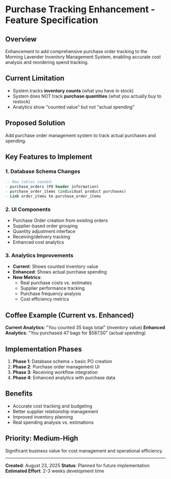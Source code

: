 # Purchase Tracking Enhancement - Feature Specification

## Overview
Enhancement to add comprehensive purchase order tracking to the Morning Lavender Inventory Management System, enabling accurate cost analysis and reordering spend tracking.

## Current Limitation
- System tracks **inventory counts** (what you have in stock)
- System does NOT track **purchase quantities** (what you actually buy to restock)
- Analytics show "counted value" but not "actual spending"

## Proposed Solution
Add purchase order management system to track actual purchases and spending.

## Key Features to Implement

### 1. Database Schema Changes
```sql
-- New tables needed:
- purchase_orders (PO header information)
- purchase_order_items (individual product purchases)
- Link order_items to purchase_order_items
```

### 2. UI Components
- Purchase Order creation from existing orders
- Supplier-based order grouping
- Quantity adjustment interface
- Receiving/delivery tracking
- Enhanced cost analytics

### 3. Analytics Improvements
- **Current**: Shows counted inventory value
- **Enhanced**: Shows actual purchase spending
- **New Metrics**: 
  - Real purchase costs vs. estimates
  - Supplier performance tracking
  - Purchase frequency analysis
  - Cost efficiency metrics

## Coffee Example (Current vs. Enhanced)
**Current Analytics**: "You counted 35 bags total" (inventory value)
**Enhanced Analytics**: "You purchased 47 bags for $587.50" (actual spending)

## Implementation Phases
1. **Phase 1**: Database schema + basic PO creation
2. **Phase 2**: Purchase order management UI  
3. **Phase 3**: Receiving workflow integration
4. **Phase 4**: Enhanced analytics with purchase data

## Benefits
- Accurate cost tracking and budgeting
- Better supplier relationship management
- Improved inventory planning
- Real spending analysis vs. estimations

## Priority: Medium-High
Significant business value for cost management and operational efficiency.

---
**Created**: August 23, 2025
**Status**: Planned for future implementation
**Estimated Effort**: 2-3 weeks development time
